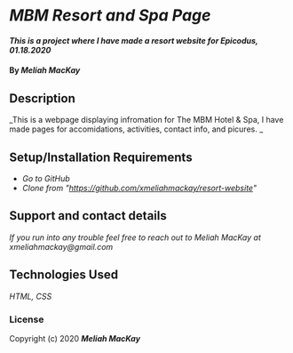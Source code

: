 # _MBM Resort and Spa Page_

#### _This is a project where I have made a resort website for Epicodus, 01.18.2020_

#### By _**Meliah  MacKay**_

## Description

_This is a webpage displaying infromation for The MBM Hotel & Spa, I have made pages for accomidations, activities, contact info, and picures. _

## Setup/Installation Requirements

* _Go to GitHub_
* _Clone from "https://github.com/xmeliahmackay/resort-website"_


## Support and contact details

_If you run into any trouble feel free to reach out to Meliah MacKay at xmeliahmackay@gmail.com_

## Technologies Used

_HTML, CSS_

### License

Copyright (c) 2020 **_Meliah MacKay_**